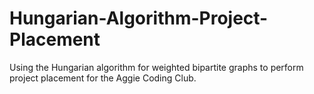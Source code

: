 # Hungarian-Algorithm-Project-Placement
Using the Hungarian algorithm for weighted bipartite graphs to perform project placement for the Aggie Coding Club.
